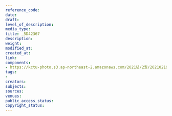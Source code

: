 ```yaml
---
reference_code: 
date: 
draft: 
level_of_description: 
media_type: 
title: _5D42367
description: 
weight: 
modified_at: 
created_at: 
link: 
components:
- https://kctu-photo.s3.ap-northeast-2.amazonaws.com/2021년/2월/20210219_백기완+선생+발인.영결식.하관/송승현/_5D42367.jpg
tags:
- 
creators: 
subjects: 
sources: 
venues: 
public_access_status: 
copyright_status: 
---
```

